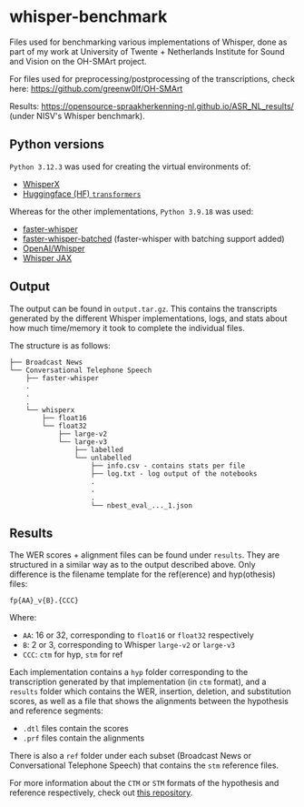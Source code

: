# whisper-benchmark
Files used for benchmarking various implementations of Whisper, done as part of my work at University of Twente + Netherlands Institute for Sound and Vision on the OH-SMArt project.

For files used for preprocessing/postprocessing of the transcriptions, check here: https://github.com/greenw0lf/OH-SMArt

Results: https://opensource-spraakherkenning-nl.github.io/ASR_NL_results/ (under NISV's Whisper benchmark).

## Python versions

`Python 3.12.3` was used for creating the virtual environments of:
- [WhisperX](https://github.com/m-bain/whisperX)
- [Huggingface (HF) `transformers`](https://huggingface.co/docs/transformers/index)

Whereas for the other implementations, `Python 3.9.18` was used:
- [faster-whisper](https://github.com/SYSTRAN/faster-whisper/)
- [faster-whisper-batched](https://github.com/SYSTRAN/faster-whisper/pull/856) (faster-whisper with batching support added)
- [OpenAI/Whisper](https://github.com/openai/whisper)
- [Whisper JAX](https://github.com/sanchit-gandhi/whisper-jax)

## Output

The output can be found in `output.tar.gz`. This contains the transcripts generated by the different Whisper implementations, logs, and stats about how much time/memory it took to complete the individual files.

The structure is as follows:
```
├── Broadcast News
└── Conversational Telephone Speech
    ├── faster-whisper
    .
    .
    .
    └── whisperx
        ├── float16
        └── float32
            ├── large-v2
            └── large-v3
                ├── labelled
                └── unlabelled
                    ├── info.csv - contains stats per file
                    ├── log.txt - log output of the notebooks
                    .
                    .
                    .
                    └── nbest_eval_..._1.json
```

## Results

The WER scores + alignment files can be found under `results`. They are structured in a similar way as to the output described above. Only difference is the filename template for the ref(erence) and hyp(othesis) files:
```
fp{AA}_v{B}.{CCC}
```

Where:
- `AA`: 16 or 32, corresponding to `float16` or `float32` respectively
- `B`: 2 or 3, corresponding to Whisper `large-v2` or `large-v3`
- `CCC`: `ctm` for hyp, `stm` for ref

Each implementation contains a `hyp` folder corresponding to the transcription generated by that implementation (in `ctm` format), and a `results` folder which contains the WER, insertion, deletion, and substitution scores, as well as a file that shows the alignments between the hypothesis and reference segments:

- `.dtl` files contain the scores
- `.prf` files contain the alignments

There is also a `ref` folder under each subset (Broadcast News or Conversational Telephone Speech) that contains the `stm` reference files.

For more information about the `CTM` or `STM` formats of the hypothesis and reference respectively, check out [this repository](https://github.com/opensource-spraakherkenning-nl/ASR_NL_benchmark).

